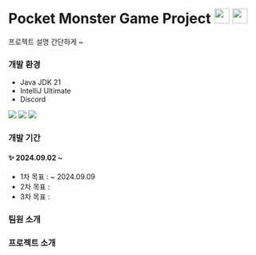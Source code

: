 <h1>
  Pocket Monster Game Project
  <img src="https://github.com/user-attachments/assets/8ac5c382-15e4-4424-b2a5-db5ba41f8730" width=30/>
  <img src="https://github.com/user-attachments/assets/418cff09-1e28-4596-a9e1-2aef43289acd" width=30/>
</h1>
프로젝트 설명 간단하게 ~

### 개발 환경
- Java JDK 21
- IntelliJ Ultimate
- Discord

<div>
<img src="https://img.shields.io/badge/java-007396?style=for-the-badge&logo=OpenJDK&logoColor=white">
<img src="https://img.shields.io/badge/IntelliJ-000000?style=for-the-badge&logo=intellijidea&logoColor=white">
<img src="https://img.shields.io/badge/discord-5865F2?style=for-the-badge&logo=discord&logoColor=white">
</div>

### 개발 기간

#### ✨ 2024.09.02 ~

- 1차 목표 : ~ 2024.09.09
- 2차 목표 :
- 3차 목표 : 

### 팀원 소개

### 프로젝트 소개
